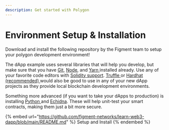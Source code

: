 ```yaml
---
description: Get started with Polygon
---
```


# Environment Setup & Installation

Download and install the following repository by the Figment team to setup your polygon development environment!

The dApp example uses several libraries that will help you develop, but make sure that you have [Git](https://git-scm.com/downloads), [Node](https://nodejs.org/en/download/), and [Yarn ](https://classic.yarnpkg.com/en/docs/install/#windows-stable)installed already. Use any of your favorite code editors with [Solidity support](https://marketplace.visualstudio.com/items?itemName=JuanBlanco.solidity). [Truffle ](https://trufflesuite.com)or [Hardhat (recommended) ](https://hardhat.org)would also be good to use in any of your new dApp projects as they provide local blockchain development environments.

Something more advanced (if you want to take your dApps to production) is installing [Python ](https://www.anaconda.com/products/individual)and [Echidna](https://github.com/crytic/building-secure-contracts/tree/master/program-analysis/echidna#installation). These will help unit-test your smart contracts, making them just a bit more secure.

{% embed url="https://github.com/figment-networks/learn-web3-dapp/blob/main/README.md" %}
Setup and Install
{% endembed %}
